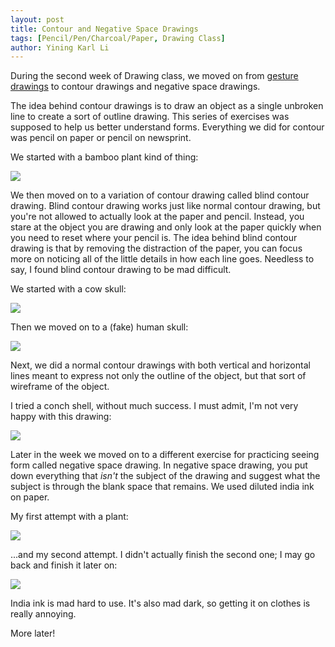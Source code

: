 ```yaml
---
layout: post
title: Contour and Negative Space Drawings
tags: [Pencil/Pen/Charcoal/Paper, Drawing Class]
author: Yining Karl Li
---
```


During the second week of Drawing class, we moved on from [gesture drawings](http://omjii.com/blog/karu/2010/05/27/gesture_drawings/) to contour drawings and negative space drawings.

The idea behind contour drawings is to draw an object as a single unbroken line to create a sort of outline drawing. This series of exercises was supposed to help us better understand forms. Everything we did for contour was pencil on paper or pencil on newsprint.

We started with a bamboo plant kind of thing:

[![]({{site.url}}/content/images/2010/Jun/DSC_0082.jpg)]({{site.url}}/content/images/2010/Jun/DSC_0082.jpg)

We then moved on to a variation of contour drawing called blind contour drawing. Blind contour drawing works just like normal contour drawing, but you're not allowed to actually look at the paper and pencil. Instead, you stare at the object you are drawing and only look at the paper quickly when you need to reset where your pencil is. The idea behind blind contour drawing is that by removing the distraction of the paper, you can focus more on noticing all of the little details in how each line goes. Needless to say, I found blind contour drawing to be mad difficult.

We started with a cow skull:

[![]({{site.url}}/content/images/2010/Jun/DSC_0084.jpg)]({{site.url}}/content/images/2010/Jun/DSC_0084.jpg)

Then we moved on to a (fake) human skull:

[![]({{site.url}}/content/images/2010/Jun/DSC_0063.jpg)]({{site.url}}/content/images/2010/Jun/DSC_0063.jpg)

Next, we did a normal contour drawings with both vertical and horizontal lines meant to express not only the outline of the object, but that sort of wireframe of the object.

I tried a conch shell, without much success. I must admit, I'm not very happy with this drawing:

[![]({{site.url}}/content/images/2010/Jun/DSC_0078.jpg)]({{site.url}}/content/images/2010/Jun/DSC_0078.jpg)

Later in the week we moved on to a different exercise for practicing seeing form called negative space drawing. In negative space drawing, you put down everything that *isn't* the subject of the drawing and suggest what the subject is through the blank space that remains. We used diluted india ink on paper.

My first attempt with a plant:

[![]({{site.url}}/content/images/2010/Jun/DSC_0077.jpg)]({{site.url}}/content/images/2010/Jun/DSC_0077.jpg)

...and my second attempt. I didn't actually finish the second one; I may go back and finish it later on:

[![]({{site.url}}/content/images/2010/Jun/DSC_0066.jpg)]({{site.url}}/content/images/2010/Jun/DSC_0066.jpg)

India ink is mad hard to use. It's also mad dark, so getting it on clothes is really annoying.

More later!
